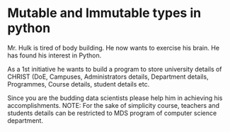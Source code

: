 # Mutable and Immutable types in python

Mr. Hulk is tired of body building. He now wants to exercise his brain. He has found his interest in Python. 

As a 1st initiative he wants to build a program to store university details of CHRIST (DoE, Campuses, Administrators details, Department details, Programmes, Course details, student details etc. 




Since you are the budding data scientists please help him in achieving his accomplishments. 
NOTE: For the sake of simplicity course, teachers and students details can be restricted to MDS program of computer science department.
